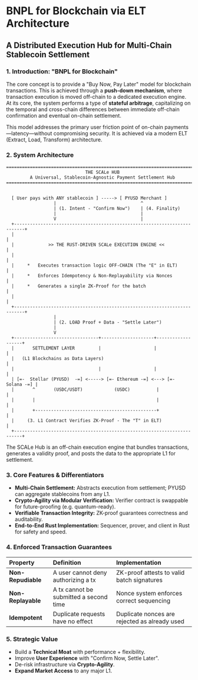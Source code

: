 # BNPL for Blockchain via ELT Architecture

## A Distributed Execution Hub for Multi-Chain Stablecoin Settlement

### 1. Introduction: "BNPL for Blockchain"

The core concept is to provide a "Buy Now, Pay Later" model for blockchain transactions. This is achieved through a **push-down mechanism**, where transaction execution is moved off-chain to a dedicated execution engine. At its core, the system performs a type of **stateful arbitrage**, capitalizing on the temporal and cross-chain differences between immediate off-chain confirmation and eventual on-chain settlement.

This model addresses the primary user friction point of on-chain payments—latency—without compromising security. It is achieved via a modern ELT (Extract, Load, Transform) architecture.

### 2. System Architecture
```ascii
==============================================================================
                              THE SCALe HUB
         A Universal, Stablecoin-Agnostic Payment Settlement Hub
==============================================================================


  [ User pays with ANY stablecoin ] -----> [ PYUSD Merchant ]
                  |                                ^
                  | (1. Intent - "Confirm Now")    | (4. Finality)
                  |                                |
                  V                                |
  +--------------------------------------------------------------------------+
  |                                                                          |
  |             >> THE RUST-DRIVEN SCALe EXECUTION ENGINE <<                 |
  |                                                                          |
  |     *   Executes transaction logic OFF-CHAIN (The "E" in ELT)            |
  |     *   Enforces Idempotency & Non-Replayability via Nonces              |
  |     *   Generates a single ZK-Proof for the batch                        |
  |                                                                          |
  +--------------------------------------------------------------------------+
                  |
                  | (2. LOAD Proof + Data - "Settle Later")
                  |
                  V
  +--------------------------------+--------------------+-------------------+
  |       SETTLEMENT LAYER         |                    |                   |
  |   (L1 Blockchains as Data Layers)                                       |
  |                                |                    |                   |
  | [=-  Stellar (PYUSD)  -=] <-----> [=- Ethereum -=] <---> [=- Solana -=] |
  |       ^       (USDC/USDT)            (USDC)          |                  |
  |       |                                              |                  |
  |       +----------------------------------------------+                  |
  |     (3. L1 Contract Verifies ZK-Proof - The "T" in ELT)                 |
  +-------------------------------------------------------------------------+
```
The SCALe Hub is an off-chain execution engine that bundles transactions, generates a validity proof, and posts the data to the appropriate L1 for settlement.

### 3. Core Features & Differentiators

*   **Multi-Chain Settlement:** Abstracts execution from settlement; PYUSD can aggregate stablecoins from any L1.
*   **Crypto-Agility via Modular Verification:** Verifier contract is swappable for future-proofing (e.g. quantum-ready).
*   **Verifiable Transaction Integrity:** ZK-proof guarantees correctness and auditability.
*   **End-to-End Rust Implementation:** Sequencer, prover, and client in Rust for safety and speed.

### 4. Enforced Transaction Guarantees

| Property         | Definition                               | Implementation                            |
| :--------------- | :--------------------------------------- | :---------------------------------------- |
| **Non-Repudiable** | A user cannot deny authorizing a tx      | ZK-proof attests to valid batch signatures |
| **Non-Replayable** | A tx cannot be submitted a second time   | Nonce system enforces correct sequencing  |
| **Idempotent**     | Duplicate requests have no effect      | Duplicate nonces are rejected as already used |

### 5. Strategic Value

*   Build a **Technical Moat** with performance + flexibility.
*   Improve **User Experience** with "Confirm Now, Settle Later".
*   De-risk infrastructure via **Crypto-Agility**.
*   **Expand Market Access** to any major L1.